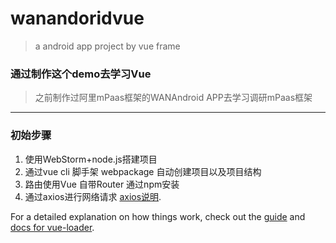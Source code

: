 # wanandoridvue

> a android app project by vue frame

### 通过制作这个demo去学习Vue 

> 之前制作过阿里mPaas框架的WANAndroid APP去学习调研mPaas框架
***
### 初始步骤

1. 使用WebStorm+node.js搭建项目
2. 通过vue cli 脚手架 webpackage 自动创建项目以及项目结构
3. 路由使用Vue 自带Router 通过npm安装
4. 通过axios进行网络请求 [axios说明](https://www.kancloud.cn/yunye/axios/234845).


For a detailed explanation on how things work, check out the [guide](http://vuejs-templates.github.io/webpack/) and [docs for vue-loader](http://vuejs.github.io/vue-loader).
